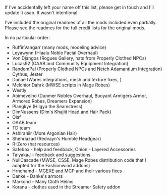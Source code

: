 If I've accidentally left your name off this list, please get in touch and I'll update it asap. It wasn't intentional. 

I've included the original readmes of all the mods included even partially. Please see the readmes for the full credit lists for the original mods.

In no particular order:
* RuffinVangarr (many mods, modeling advice)
* Leyawynn (Hlaalu Noble Facial Overhaul)
* Von Djangos (Rogues Gallery, hats from Properly Clothed NPCs)
* Lucas92 (OAAB and Community Equipment Integration)
* RandomPal (Properly Clothed NPCs and Netch Adamantium Integration)
Cythus, Jester
* Danae (Wares integrations, mesh and texture fixes, )
* Melchior Dahrk (MWSE scripts in Mage Robes)
* Westly
* Aoimevelho (Dunmer Nobles Overhaul, Buoyant Armigers Armor, Armored Robes, Dreamers Expansion)
* Plangkye (Hilgya the Seamstress)
* DimNussens (Dim's Khajiit Head and Hair Pack)
* Olaf 
* OAAB team
* TD team
* Ashiraniir (More Argonian Hair)
* Shehriazad (Redvayn's Humble Headgear)
* R-Zero (hat resources)
* Safebox - help and feedback, Onion - Layered Accessories
* TaiyakaJ - feedback and suggestions
* NullCascade (MWSE, CSSE, Mage Robes distribution code that I adapted for the Fashionwind addons)
* Hrnchamd - MGEXE and MCP and their various fixes
* Danke - Danke's armors
* Markond - Many Cloth Helms
* Korana - clothes used in the Streamer Safety addon